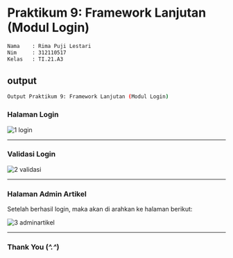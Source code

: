 # Praktikum 9: Framework Lanjutan (Modul Login)

```bash
Nama    : Rima Puji Lestari
Nim     : 312110517
Kelas   : TI.21.A3
```

## output

```bash
Output Praktikum 9: Framework Lanjutan (Modul Login)
```

### Halaman Login

![1 login](https://github.com/rimapuji/praktikum9_pweb2/assets/118242692/7876481c-639e-429b-bfaa-fa796ab0001f)
<hr>

### Validasi Login

![2 validasi](https://github.com/rimapuji/praktikum9_pweb2/assets/118242692/affbe559-12d7-425a-9550-a5365ce76112)
<hr>

### Halaman Admin Artikel
Setelah berhasil login, maka akan di arahkan ke halaman berikut:

![3 adminartikel](https://github.com/rimapuji/praktikum9_pweb2/assets/118242692/a13e2a52-460c-41de-845d-883c8bbf9c6d)
<hr>

### Thank You (*^.^*)
